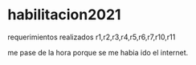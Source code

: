 # habilitacion2021
requerimientos realizados
r1,r2,r3,r4,r5,r6,r7,r10,r11

me pase de la hora porque se me habia ido el internet.
